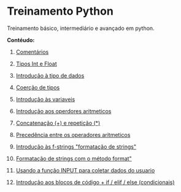 
# Treinamento Python 

Treinamento básico, intermediário e avançado em python.


**Contéudo:**

1. [Comentários](aula_python/aula2.py)
1. [Tipos Int e Float](aula_python/aula4.py)
1. [Introdução à tipo de dados](aula_python/aula5.py)
1. [Coerção de tipos](aula_python/aula6.py)
1. [Introdução às variaveis](aula_python/aula7.py)
1. [Introdução aos operdores aritmeticos](aula_python/aula8.py)

1. [Concatenação (+) e repetição (*)](aula_python/aula9.py)
1. [Precedência entre os operadores aritmeticos](aula_python/aula10.py)
1. [Introdução às f-strings "formatação de strings"](aula_python/aula11.py)
1. [Formatação de strings com o método format"](aula_python/aula12.py)
1. [Usando a função INPUT para coletar dados do usuario](aula_python/aula13.py)
1. [Introdução aos blocos de código + if / elif / else (condicionais)](aula_python/aula14.py)